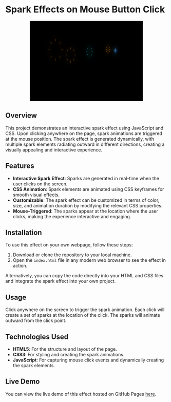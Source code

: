 # Spark Effects on Mouse Button Click 

<div align="center">
  <img src ="./Spark Effects.png" height="250px" width="70%"  />  
</div>

## Overview

This project demonstrates an interactive spark effect using JavaScript and CSS. Upon clicking anywhere on the page, spark animations are triggered at the mouse position. The spark effect is generated dynamically, with multiple spark elements radiating outward in different directions, creating a visually appealing and interactive experience.

## Features
- **Interactive Spark Effect**: Sparks are generated in real-time when the user clicks on the screen.
- **CSS Animation**: Spark elements are animated using CSS keyframes for smooth visual effects.
- **Customizable**: The spark effect can be customized in terms of color, size, and animation duration by modifying the relevant CSS properties.
- **Mouse-Triggered**: The sparks appear at the location where the user clicks, making the experience interactive and engaging.

## Installation

To use this effect on your own webpage, follow these steps:

1. Download or clone the repository to your local machine.
2. Open the `index.html` file in any modern web browser to see the effect in action.

Alternatively, you can copy the code directly into your HTML and CSS files and integrate the spark effect into your own project.

## Usage

Click anywhere on the screen to trigger the spark animation. Each click will create a set of sparks at the location of the click. The sparks will animate outward from the click point.

## Technologies Used
- **HTML5**: For the structure and layout of the page.
- **CSS3**: For styling and creating the spark animations.
- **JavaScript**: For capturing mouse click events and dynamically creating the spark elements.

## Live Demo

You can view the live demo of this effect hosted on GitHub Pages [here](https://github.com/jaykhandla/Mouse-Spark-Effect-).